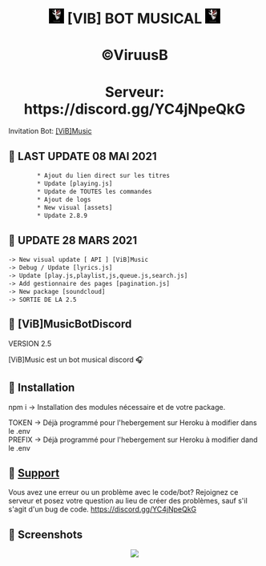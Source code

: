 <h1 align="center"><img src="./assets/vib.jpg" width="30px"> [VIB] BOT MUSICAL <img src="./assets/vib.jpg" width="30px"></h1>

<h1 align="center">©ViruusB  </h1>
<h1 align="center">Serveur: https://discord.gg/YC4jNpeQkG </div></h1>

Invitation Bot: [[ViB]Music](https://discord.com/oauth2/authorize?client_id=749823254126133318&permissions=37080128&scope=bot)  


## 📝 LAST UPDATE 08 MAI 2021  
```  
        * Ajout du lien direct sur les titres
        * Update [playing.js]
        * Update de TOUTES les commandes
        * Ajout de logs
        * New visual [assets]
        * Update 2.8.9
```  

## 📝 UPDATE 28 MARS 2021  
```  
-> New visual update [ API ] [ViB]Music  
-> Debug / Update [lyrics.js]  
-> Update [play.js,playlist,js,queue.js,search.js]  
-> Add gestionnaire des pages [pagination.js]  
-> New package [soundcloud]  
-> SORTIE DE LA 2.5  
```


## 📝 [ViB]MusicBotDiscord  

VERSION 2.5  

[ViB]Music est un bot musical discord 🎧  


## 📝 Installation  

npm i -> Installation des modules nécessaire et de votre package.  

TOKEN -> Déjà programmé pour l'hebergement sur Heroku à modifier dans le .env  
PREFIX -> Déjà programmé pour l'hebergement sur Heroku à modifier dand le .env  


## 📝 [Support](https://discord.gg/YC4jNpeQkG)  

Vous avez une erreur ou un problème avec le code/bot? Rejoignez ce serveur et posez votre question au lieu de créer des problèmes, sauf s'il s'agit d'un bug de code. https://discord.gg/YC4jNpeQkG  


## 📸 Screenshots  

<div align="center"><img src="https://i.imgur.com/pY04kgQ.png"></div>
